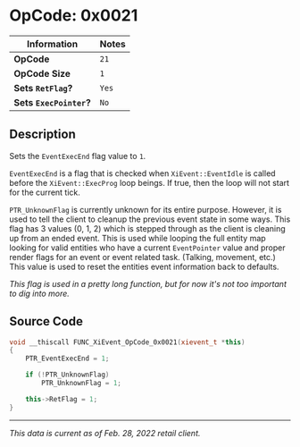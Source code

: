 # OpCode: 0x0021

| Information               | Notes |
|---                        |---    |
| **OpCode**                | `21`  |
| **OpCode Size**           | `1`   |
| **Sets `RetFlag`?**       | `Yes` |
| **Sets `ExecPointer`?**   | `No`  |

## Description

Sets the `EventExecEnd` flag value to `1`.

`EventExecEnd` is a flag that is checked when `XiEvent::EventIdle` is called before the `XiEvent::ExecProg` loop beings. If true, then the loop will not start for the current tick.

`PTR_UnknownFlag` is currently unknown for its entire purpose. However, it is used to tell the client to cleanup the previous event state in some ways. This flag has 3 values (0, 1, 2) which is stepped through as the client is cleaning up from an ended event. This is used while looping the full entity map looking for valid entities who have a current `EventPointer` value and proper render flags for an event or event related task. (Talking, movement, etc.) This value is used to reset the entities event information back to defaults.

_This flag is used in a pretty long function, but for now it's not too important to dig into more._

## Source Code

```cpp
void __thiscall FUNC_XiEvent_OpCode_0x0021(xievent_t *this)
{
    PTR_EventExecEnd = 1;

    if (!PTR_UnknownFlag)
        PTR_UnknownFlag = 1;

    this->RetFlag = 1;
}
```

---

_This data is current as of Feb. 28, 2022 retail client._